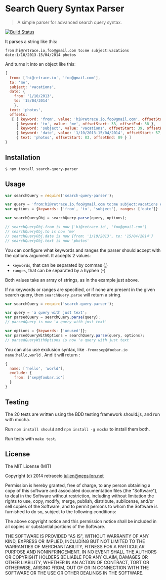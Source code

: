 # Search Query Syntax Parser

> A simple parser for advanced search query syntax.

[![Build Status](https://travis-ci.org/nepsilon/search-query-parser.svg?branch=master)](https://travis-ci.org/nepsilon/search-query-parser)

It parses a string like this:
```
from:hi@retrace.io,foo@gmail.com to:me subject:vacations date:1/10/2013-15/04/2014 photos
```

And turns it into an object like this:

```javascript
{
  from: ['hi@retrace.io', 'foo@gmail.com'],
  to: 'me',
  subject: 'vacations',
  date: {
    from: '1/10/2013',
    to: '15/04/2014'
    },
  text: 'photos',
  offsets: 
   [ { keyword: 'from', value: 'hi@retrace.io,foo@gmail.com', offsetStart: 0, offsetEnd: 32 },
     { keyword: 'to', value: 'me', offsetStart: 33, offsetEnd: 38 },
     { keyword: 'subject', value: 'vacations', offsetStart: 39, offsetEnd: 56 },
     { keyword: 'date', value: '1/10/2013-15/04/2014', offsetStart: 57, offsetEnd: 82 },
     { text: 'photos', offsetStart: 83, offsetEnd: 89 } ]
}
```

## Installation

```shell
$ npm install search-query-parser
```

## Usage

```javascript
var searchQuery = require('search-query-parser');

var query = 'from:hi@retrace.io,foo@gmail.com to:me subject:vacations date:1/10/2013-15/04/2014 photos';
var options = {keywords: ['from', 'to', 'subject'], ranges: ['date']}

var searchQueryObj = searchQuery.parse(query, options);

// searchQueryObj.from is now ['hi@retrace.io', 'foo@gmail.com']
// searchQueryObj.to is now 'me'
// searchQueryObj.date is now {from: '1/10/2013', to: '15/04/2014'}
// searchQueryObj.text is now 'photos'
```

You can configure what keywords and ranges the parser should accept with the options argument.
It accepts 2 values:
* `keywords`, that can be separated by commas (,)
* `ranges`, that can be separated by a hyphen (-)

Both values take an array of strings, as in the example just above.

If no keywords or ranges are specified, or if none are present in the given search query, then `searchQuery.parse` will return a string.

```javascript
var searchQuery = require('search-query-parser');

var query = 'a query with just text';
var parsedQuery = searchQuery.parse(query);
// parsedQuery is now 'a query with just text'

var options = {keywords: ['unused']};
var parsedQueryWithOptions = searchQuery.parse(query, options);
// parsedQueryWithOptions is now 'a query with just text'
```

You can also use exclusion syntax, like `-from:sep@foobar.io name:hello,world` . And it will return :

```javascript
{
  name: ['hello', 'world'],
  exclude: {
    from: ['sep@foobar.io']
  }
}
```

## Testing

The 20 tests are written using the BDD testing framework should.js, and run with mocha.

Run `npm install should` and `npm install -g mocha` to install them both.

Run tests with `make test`.

## License

The MIT License (MIT)

Copyright (c) 2014 retraceio <julien@nepsilon.net>

Permission is hereby granted, free of charge, to any person obtaining a copy
of this software and associated documentation files (the "Software"), to deal
in the Software without restriction, including without limitation the rights
to use, copy, modify, merge, publish, distribute, sublicense, and/or sell
copies of the Software, and to permit persons to whom the Software is
furnished to do so, subject to the following conditions:

The above copyright notice and this permission notice shall be included in all
copies or substantial portions of the Software.

THE SOFTWARE IS PROVIDED "AS IS", WITHOUT WARRANTY OF ANY KIND, EXPRESS OR
IMPLIED, INCLUDING BUT NOT LIMITED TO THE WARRANTIES OF MERCHANTABILITY,
FITNESS FOR A PARTICULAR PURPOSE AND NONINFRINGEMENT. IN NO EVENT SHALL THE
AUTHORS OR COPYRIGHT HOLDERS BE LIABLE FOR ANY CLAIM, DAMAGES OR OTHER
LIABILITY, WHETHER IN AN ACTION OF CONTRACT, TORT OR OTHERWISE, ARISING FROM,
OUT OF OR IN CONNECTION WITH THE SOFTWARE OR THE USE OR OTHER DEALINGS IN THE
SOFTWARE.
